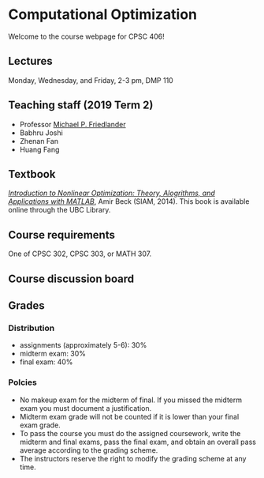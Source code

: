 # Computational Optimization

Welcome to the course webpage for CPSC 406! 

## **Lectures**
Monday, Wednesday, and Friday, 2-3 pm, DMP 110

## **Teaching staff (2019 Term 2)** 
* Professor [Michael P. Friedlander](http://friedlander.io/)
* Babhru Joshi
* Zhenan Fan
* Huang Fang

## **Textbook**
[*Introduction to Nonlinear Optimization: Theory, Alogrithms, and Applications with MATLAB*](https://epubs.siam.org/doi/book/10.1137/1.9781611973655), Amir Beck (SIAM, 2014). This book is available online through the UBC Library.

## **Course requirements**

One of CPSC 302, CPSC 303, or MATH 307.

## **Course discussion board**


## **Grades**

###  **Distribution**

* assignments (approximately 5-6): 30%
* midterm exam: 30%
* final exam: 40%

###  **Polcies**

* No makeup exam for the midterm of final. If you missed the midterm exam you must document a justification.
* Midterm exam grade will not be counted if it is lower than your final exam grade.
* To pass the course you must do the assigned coursework, write the midterm and final exams, pass the final exam, and obtain an overall pass average according to the grading scheme.
* The instructors reserve the right to modify the grading scheme at any time.

<!-- ## Commands

* `mkdocs new [dir-name]` - Create a new project.
* `mkdocs serve` - Start the live-reloading docs server.
* `mkdocs build` - Build the documentation site.
* `mkdocs help` - Print this help message.

## Project layout

    mkdocs.yml    # The configuration file.
    docs/
        index.md  # The documentation homepage.
        ...       # Other markdown pages, images and other files. -->
